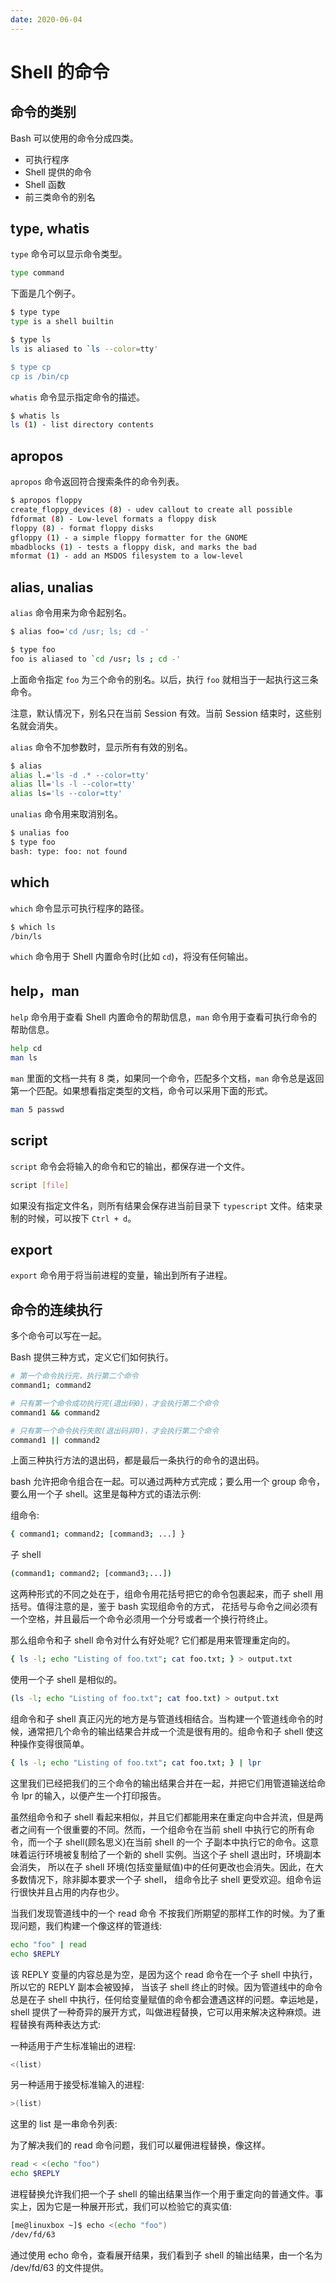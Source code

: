 ```yaml
---
date: 2020-06-04
---
```


# Shell 的命令

## 命令的类别

Bash 可以使用的命令分成四类。

- 可执行程序
- Shell 提供的命令
- Shell 函数
- 前三类命令的别名

## type, whatis

`type` 命令可以显示命令类型。

```bash
type command
```

下面是几个例子。

```bash
$ type type
type is a shell builtin

$ type ls
ls is aliased to `ls --color=tty'

$ type cp
cp is /bin/cp
```

`whatis` 命令显示指定命令的描述。

```bash
$ whatis ls
ls (1) - list directory contents
```

## apropos

`apropos` 命令返回符合搜索条件的命令列表。

```bash
$ apropos floppy
create_floppy_devices (8) - udev callout to create all possible
fdformat (8) - Low-level formats a floppy disk
floppy (8) - format floppy disks
gfloppy (1) - a simple floppy formatter for the GNOME
mbadblocks (1) - tests a floppy disk, and marks the bad
mformat (1) - add an MSDOS filesystem to a low-level
```

## alias, unalias

`alias` 命令用来为命令起别名。

```bash
$ alias foo='cd /usr; ls; cd -'

$ type foo
foo is aliased to `cd /usr; ls ; cd -'
```

上面命令指定 `foo` 为三个命令的别名。以后，执行 `foo` 就相当于一起执行这三条命令。

注意，默认情况下，别名只在当前 Session 有效。当前 Session 结束时，这些别名就会消失。

`alias` 命令不加参数时，显示所有有效的别名。

```bash
$ alias
alias l.='ls -d .* --color=tty'
alias ll='ls -l --color=tty'
alias ls='ls --color=tty'
```

`unalias` 命令用来取消别名。

```bash
$ unalias foo
$ type foo
bash: type: foo: not found
```

## which

`which` 命令显示可执行程序的路径。

```bash
$ which ls
/bin/ls
```

`which` 命令用于 Shell 内置命令时(比如 `cd`)，将没有任何输出。

## help，man

`help` 命令用于查看 Shell 内置命令的帮助信息，`man` 命令用于查看可执行命令的帮助信息。

```bash
help cd
man ls
```

`man` 里面的文档一共有 8 类，如果同一个命令，匹配多个文档，`man` 命令总是返回第一个匹配。如果想看指定类型的文档，命令可以采用下面的形式。

```bash
man 5 passwd
```

## script

`script` 命令会将输入的命令和它的输出，都保存进一个文件。

```bash
script [file]
```

如果没有指定文件名，则所有结果会保存进当前目录下 `typescript` 文件。结束录制的时候，可以按下 `Ctrl + d`。

## export

`export` 命令用于将当前进程的变量，输出到所有子进程。

## 命令的连续执行

多个命令可以写在一起。

Bash 提供三种方式，定义它们如何执行。

```bash
# 第一个命令执行完，执行第二个命令
command1; command2

# 只有第一个命令成功执行完(退出码0)，才会执行第二个命令
command1 && command2

# 只有第一个命令执行失败(退出码非0)，才会执行第二个命令
command1 || command2
```

上面三种执行方法的退出码，都是最后一条执行的命令的退出码。

bash 允许把命令组合在一起。可以通过两种方式完成；要么用一个 group 命令，要么用一个子 shell。这里是每种方式的语法示例:

组命令:

```bash
{ command1; command2; [command3; ...] }
```

子 shell

```bash
(command1; command2; [command3;...])
```

这两种形式的不同之处在于，组命令用花括号把它的命令包裹起来，而子 shell 用括号。值得注意的是，鉴于 bash 实现组命令的方式， 花括号与命令之间必须有一个空格，并且最后一个命令必须用一个分号或者一个换行符终止。

那么组命令和子 shell 命令对什么有好处呢? 它们都是用来管理重定向的。

```bash
{ ls -l; echo "Listing of foo.txt"; cat foo.txt; } > output.txt
```

使用一个子 shell 是相似的。

```bash
(ls -l; echo "Listing of foo.txt"; cat foo.txt) > output.txt
```

组命令和子 shell 真正闪光的地方是与管道线相结合。当构建一个管道线命令的时候，通常把几个命令的输出结果合并成一个流是很有用的。组命令和子 shell 使这种操作变得很简单。

```bash
{ ls -l; echo "Listing of foo.txt"; cat foo.txt; } | lpr
```

这里我们已经把我们的三个命令的输出结果合并在一起，并把它们用管道输送给命令 lpr 的输入，以便产生一个打印报告。

虽然组命令和子 shell 看起来相似，并且它们都能用来在重定向中合并流，但是两者之间有一个很重要的不同。然而，一个组命令在当前 shell 中执行它的所有命令，而一个子 shell(顾名思义)在当前 shell 的一个 子副本中执行它的命令。这意味着运行环境被复制给了一个新的 shell 实例。当这个子 shell 退出时，环境副本会消失， 所以在子 shell 环境(包括变量赋值)中的任何更改也会消失。因此，在大多数情况下，除非脚本要求一个子 shell， 组命令比子 shell 更受欢迎。组命令运行很快并且占用的内存也少。

当我们发现管道线中的一个 read 命令 不按我们所期望的那样工作的时候。为了重现问题，我们构建一个像这样的管道线:

```bash
echo "foo" | read
echo $REPLY
```

该 REPLY 变量的内容总是为空，是因为这个 read 命令在一个子 shell 中执行，所以它的 REPLY 副本会被毁掉， 当该子 shell 终止的时候。因为管道线中的命令总是在子 shell 中执行，任何给变量赋值的命令都会遭遇这样的问题。幸运地是，shell 提供了一种奇异的展开方式，叫做进程替换，它可以用来解决这种麻烦。进程替换有两种表达方式:

一种适用于产生标准输出的进程:

```bash
<(list)
```

另一种适用于接受标准输入的进程:

```bash
>(list)
```

这里的 list 是一串命令列表:

为了解决我们的 read 命令问题，我们可以雇佣进程替换，像这样。

```bash
read < <(echo "foo")
echo $REPLY
```

进程替换允许我们把一个子 shell 的输出结果当作一个用于重定向的普通文件。事实上，因为它是一种展开形式，我们可以检验它的真实值:

```bash
[me@linuxbox ~]$ echo <(echo "foo")
/dev/fd/63
```

通过使用 echo 命令，查看展开结果，我们看到子 shell 的输出结果，由一个名为 /dev/fd/63 的文件提供。
